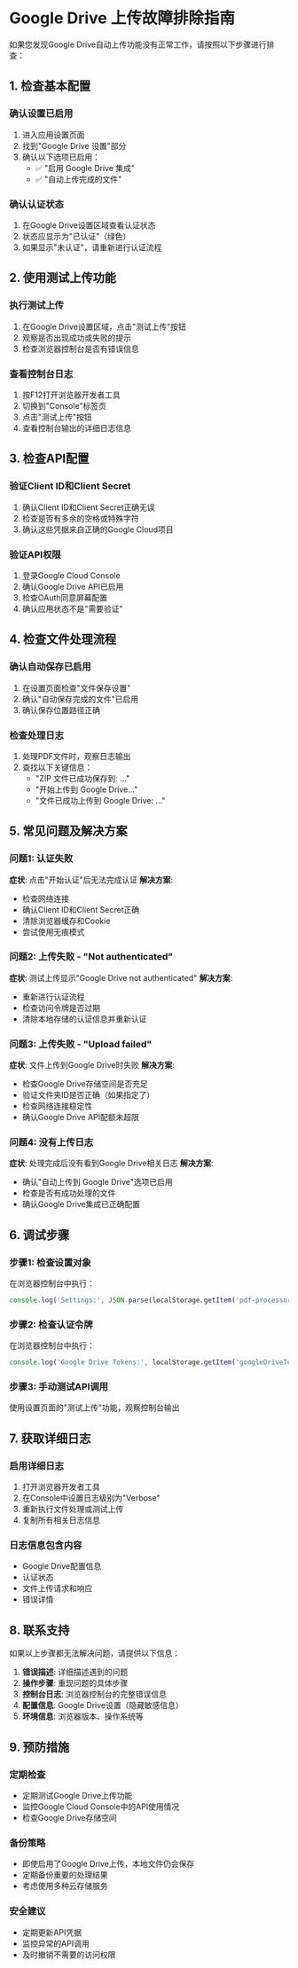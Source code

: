 # Google Drive 上传故障排除指南

如果您发现Google Drive自动上传功能没有正常工作，请按照以下步骤进行排查：

## 1. 检查基本配置

### 确认设置已启用
1. 进入应用设置页面
2. 找到"Google Drive 设置"部分
3. 确认以下选项已启用：
   - ✅ "启用 Google Drive 集成"
   - ✅ "自动上传完成的文件"

### 确认认证状态
1. 在Google Drive设置区域查看认证状态
2. 状态应显示为"已认证"（绿色）
3. 如果显示"未认证"，请重新进行认证流程

## 2. 使用测试上传功能

### 执行测试上传
1. 在Google Drive设置区域，点击"测试上传"按钮
2. 观察是否出现成功或失败的提示
3. 检查浏览器控制台是否有错误信息

### 查看控制台日志
1. 按F12打开浏览器开发者工具
2. 切换到"Console"标签页
3. 点击"测试上传"按钮
4. 查看控制台输出的详细日志信息

## 3. 检查API配置

### 验证Client ID和Client Secret
1. 确认Client ID和Client Secret正确无误
2. 检查是否有多余的空格或特殊字符
3. 确认这些凭据来自正确的Google Cloud项目

### 验证API权限
1. 登录Google Cloud Console
2. 确认Google Drive API已启用
3. 检查OAuth同意屏幕配置
4. 确认应用状态不是"需要验证"

## 4. 检查文件处理流程

### 确认自动保存已启用
1. 在设置页面检查"文件保存设置"
2. 确认"自动保存完成的文件"已启用
3. 确认保存位置路径正确

### 检查处理日志
1. 处理PDF文件时，观察日志输出
2. 查找以下关键信息：
   - "ZIP 文件已成功保存到: ..."
   - "开始上传到 Google Drive..."
   - "文件已成功上传到 Google Drive: ..."

## 5. 常见问题及解决方案

### 问题1: 认证失败
**症状**: 点击"开始认证"后无法完成认证
**解决方案**:
- 检查网络连接
- 确认Client ID和Client Secret正确
- 清除浏览器缓存和Cookie
- 尝试使用无痕模式

### 问题2: 上传失败 - "Not authenticated"
**症状**: 测试上传显示"Google Drive not authenticated"
**解决方案**:
- 重新进行认证流程
- 检查访问令牌是否过期
- 清除本地存储的认证信息并重新认证

### 问题3: 上传失败 - "Upload failed"
**症状**: 文件上传到Google Drive时失败
**解决方案**:
- 检查Google Drive存储空间是否充足
- 验证文件夹ID是否正确（如果指定了）
- 检查网络连接稳定性
- 确认Google Drive API配额未超限

### 问题4: 没有上传日志
**症状**: 处理完成后没有看到Google Drive相关日志
**解决方案**:
- 确认"自动上传到 Google Drive"选项已启用
- 检查是否有成功处理的文件
- 确认Google Drive集成已正确配置

## 6. 调试步骤

### 步骤1: 检查设置对象
在浏览器控制台中执行：
```javascript
console.log('Settings:', JSON.parse(localStorage.getItem('pdf-processor-settings')));
```

### 步骤2: 检查认证令牌
在浏览器控制台中执行：
```javascript
console.log('Google Drive Tokens:', localStorage.getItem('googleDriveTokens'));
```

### 步骤3: 手动测试API调用
使用设置页面的"测试上传"功能，观察控制台输出

## 7. 获取详细日志

### 启用详细日志
1. 打开浏览器开发者工具
2. 在Console中设置日志级别为"Verbose"
3. 重新执行文件处理或测试上传
4. 复制所有相关日志信息

### 日志信息包含内容
- Google Drive配置信息
- 认证状态
- 文件上传请求和响应
- 错误详情

## 8. 联系支持

如果以上步骤都无法解决问题，请提供以下信息：

1. **错误描述**: 详细描述遇到的问题
2. **操作步骤**: 重现问题的具体步骤
3. **控制台日志**: 浏览器控制台的完整错误信息
4. **配置信息**: Google Drive设置（隐藏敏感信息）
5. **环境信息**: 浏览器版本、操作系统等

## 9. 预防措施

### 定期检查
- 定期测试Google Drive上传功能
- 监控Google Cloud Console中的API使用情况
- 检查Google Drive存储空间

### 备份策略
- 即使启用了Google Drive上传，本地文件仍会保存
- 定期备份重要的处理结果
- 考虑使用多种云存储服务

### 安全建议
- 定期更新API凭据
- 监控异常的API调用
- 及时撤销不需要的访问权限

